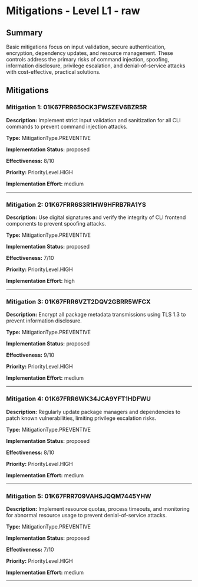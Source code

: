 # Mitigations - Level L1 - raw

## Summary

Basic mitigations focus on input validation, secure authentication, encryption, dependency updates, and resource management. These controls address the primary risks of command injection, spoofing, information disclosure, privilege escalation, and denial-of-service attacks with cost-effective, practical solutions.

## Mitigations

### Mitigation 1: 01K67FRR650CK3FWSZEV6BZR5R

**Description:** Implement strict input validation and sanitization for all CLI commands to prevent command injection attacks.

**Type:** MitigationType.PREVENTIVE

**Implementation Status:** proposed

**Effectiveness:** 8/10

**Priority:** PriorityLevel.HIGH

**Implementation Effort:** medium

---

### Mitigation 2: 01K67FRR6S3R1HW9HFRB7RA1YS

**Description:** Use digital signatures and verify the integrity of CLI frontend components to prevent spoofing attacks.

**Type:** MitigationType.PREVENTIVE

**Implementation Status:** proposed

**Effectiveness:** 7/10

**Priority:** PriorityLevel.HIGH

**Implementation Effort:** high

---

### Mitigation 3: 01K67FRR6VZT2DQV2GBRR5WFCX

**Description:** Encrypt all package metadata transmissions using TLS 1.3 to prevent information disclosure.

**Type:** MitigationType.PREVENTIVE

**Implementation Status:** proposed

**Effectiveness:** 9/10

**Priority:** PriorityLevel.HIGH

**Implementation Effort:** medium

---

### Mitigation 4: 01K67FRR6WK34JCA9YFT1HDFWU

**Description:** Regularly update package managers and dependencies to patch known vulnerabilities, limiting privilege escalation risks.

**Type:** MitigationType.PREVENTIVE

**Implementation Status:** proposed

**Effectiveness:** 8/10

**Priority:** PriorityLevel.HIGH

**Implementation Effort:** medium

---

### Mitigation 5: 01K67FRR709VAHSJQQM7445YHW

**Description:** Implement resource quotas, process timeouts, and monitoring for abnormal resource usage to prevent denial-of-service attacks.

**Type:** MitigationType.PREVENTIVE

**Implementation Status:** proposed

**Effectiveness:** 7/10

**Priority:** PriorityLevel.HIGH

**Implementation Effort:** medium

---

